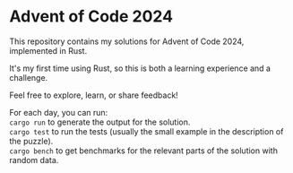 # Advent of Code 2024

This repository contains my solutions for Advent of Code 2024, implemented in Rust.

It's my first time using Rust, so this is both a learning experience and a challenge.

Feel free to explore, learn, or share feedback!

For each day, you can run:<br>
`cargo run` to generate the output for the solution.<br>
`cargo test` to run the tests (usually the small example in the description of the puzzle).<br>
`cargo bench` to get benchmarks for the relevant parts of the solution with random data.
